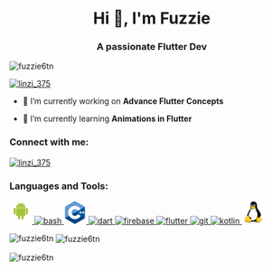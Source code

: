 <h1 align="center">Hi 👋, I'm Fuzzie</h1>
<h3 align="center">A passionate Flutter Dev</h3>

<p align="left"> <img src="https://komarev.com/ghpvc/?username=fuzzie6tn&label=Profile%20views&color=0e75b6&style=flat" alt="fuzzie6tn" /> </p>


<p align="left"> <a href="https://twitter.com/linzi_375" target="blank"><img src="https://img.shields.io/twitter/follow/linzi_375?logo=twitter&style=for-the-badge" alt="linzi_375" /></a> </p>

- 🔭 I’m currently working on **Advance Flutter Concepts**

- 🌱 I’m currently learning **Animations in Flutter**

<h3 align="left">Connect with me:</h3>
<p align="left">
<a href="https://twitter.com/linzi_375" target="blank"><img align="center" src="https://raw.githubusercontent.com/rahuldkjain/github-profile-readme-generator/master/src/images/icons/Social/twitter.svg" alt="linzi_375" height="30" width="40" /></a>
</p>

<h3 align="left">Languages and Tools:</h3>
<p align="left"> <a href="https://developer.android.com" target="_blank" rel="noreferrer"> <img src="https://raw.githubusercontent.com/devicons/devicon/master/icons/android/android-original-wordmark.svg" alt="android" width="40" height="40"/> </a> <a href="https://www.gnu.org/software/bash/" target="_blank" rel="noreferrer"> <img src="https://www.vectorlogo.zone/logos/gnu_bash/gnu_bash-icon.svg" alt="bash" width="40" height="40"/> </a> <a href="https://www.w3schools.com/cpp/" target="_blank" rel="noreferrer"> <img src="https://raw.githubusercontent.com/devicons/devicon/master/icons/cplusplus/cplusplus-original.svg" alt="cplusplus" width="40" height="40"/> </a> <a href="https://dart.dev" target="_blank" rel="noreferrer"> <img src="https://www.vectorlogo.zone/logos/dartlang/dartlang-icon.svg" alt="dart" width="40" height="40"/> </a> <a href="https://firebase.google.com/" target="_blank" rel="noreferrer"> <img src="https://www.vectorlogo.zone/logos/firebase/firebase-icon.svg" alt="firebase" width="40" height="40"/> </a> <a href="https://flutter.dev" target="_blank" rel="noreferrer"> <img src="https://www.vectorlogo.zone/logos/flutterio/flutterio-icon.svg" alt="flutter" width="40" height="40"/> </a> <a href="https://git-scm.com/" target="_blank" rel="noreferrer"> <img src="https://www.vectorlogo.zone/logos/git-scm/git-scm-icon.svg" alt="git" width="40" height="40"/> </a> <a href="https://kotlinlang.org" target="_blank" rel="noreferrer"> <img src="https://www.vectorlogo.zone/logos/kotlinlang/kotlinlang-icon.svg" alt="kotlin" width="40" height="40"/> </a> <a href="https://www.linux.org/" target="_blank" rel="noreferrer"> <img src="https://raw.githubusercontent.com/devicons/devicon/master/icons/linux/linux-original.svg" alt="linux" width="40" height="40"/> </a> </p>

<p><img align="left" src="https://github-readme-stats.vercel.app/api/top-langs?username=fuzzie6tn&show_icons=true&locale=en&layout=compact" alt="fuzzie6tn" /></p>

<p>&nbsp;<img align="center" src="https://github-readme-stats.vercel.app/api?username=fuzzie6tn&show_icons=true&locale=en" alt="fuzzie6tn" /></p>

<p><img align="center" src="https://github-readme-streak-stats.herokuapp.com/?user=fuzzie6tn&" alt="fuzzie6tn" /></p>
